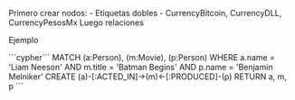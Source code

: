 Primero crear nodos:
	- Etiquetas dobles
	- CurrencyBitcoin, CurrencyDLL, CurrencyPesosMx
Luego relaciones


Ejemplo 

 ´´´cypher```
 MATCH (a:Person), (m:Movie), (p:Person)
WHERE a.name = 'Liam Neeson' AND
      m.title = 'Batman Begins' AND
      p.name = 'Benjamin Melniker'
CREATE (a)-[:ACTED_IN]->(m)<-[:PRODUCED]-(p)
RETURN a, m, p
´´´
<!--stackedit_data:
eyJoaXN0b3J5IjpbMTI5MjY5MTg5OSw2MzAzOTA3NDNdfQ==
-->